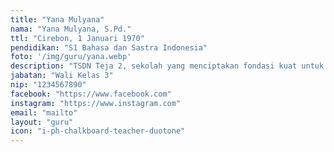 ```yaml
---
title: "Yana Mulyana"
nama: "Yana Mulyana, S.Pd."
ttl: "Cirebon, 1 Januari 1970"
pendidikan: "S1 Bahasa dan Sastra Indonesia"
foto: '/img/guru/yana.webp'
description: "TSDN Teja 2, sekolah yang menciptakan fondasi kuat untuk masa depan cerah anak-anak."
jabatan: "Wali Kelas 3"
nip: "1234567890"
facebook: "https://www.facebook.com"
instagram: "https://www.instagram.com"
email: "mailto"
layout: "guru"
icon: "i-ph-chalkboard-teacher-duotone"
---
```

